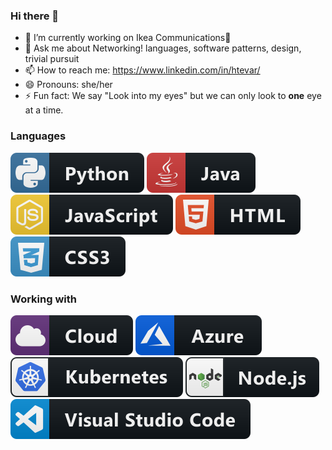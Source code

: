 ### Hi there 👋


- 🔭 I’m currently working on Ikea Communications:wrench:
- 💬 Ask me about Networking! languages, software patterns, design, trivial pursuit
- 📫 How to reach me: https://www.linkedin.com/in/htevar/
- 😄 Pronouns: she/her
- ⚡ Fun fact: We say "Look into my eyes" but we can only look to **one** eye at a time. 

### Languages
<p>
 <img src="https://github.com/MikeCodesDotNET/ColoredBadges/blob/master/svg/dev/languages/python.svg" />
 <img src="https://github.com/MikeCodesDotNET/ColoredBadges/blob/master/svg/dev/languages/java.svg" />
 <img src="https://github.com/MikeCodesDotNET/ColoredBadges/blob/master/svg/dev/languages/js.svg" />
   <img src="https://github.com/MikeCodesDotNET/ColoredBadges/blob/master/svg/dev/languages/html.svg" />
   <img src="https://github.com/MikeCodesDotNET/ColoredBadges/blob/master/svg/dev/languages/css3.svg" />
  
</p>

### Working with

<p> 
  <img src="https://github.com/MikeCodesDotNET/ColoredBadges/blob/master/svg/dev/misc/cloud.svg" />
  <img src="https://github.com/MikeCodesDotNET/ColoredBadges/blob/master/svg/dev/services/azure.svg" />
  <img src="https://github.com/MikeCodesDotNET/ColoredBadges/blob/master/svg/dev/services/kubernetes.svg" />
  <img src="https://github.com/MikeCodesDotNET/ColoredBadges/blob/master/svg/dev/frameworks/nodejs.svg" />
  <img src="https://github.com/MikeCodesDotNET/ColoredBadges/blob/master/svg/dev/tools/visualstudio_code.svg" />
</p>
